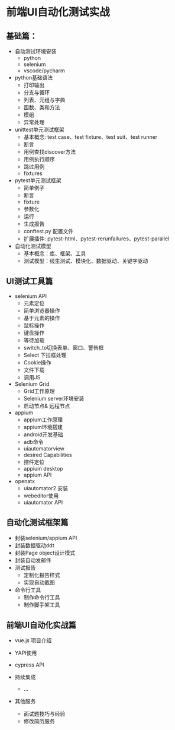 # 前端UI自动化测试实战

## 基础篇：

  * 自动测试环境安装
    * python
    * selenium
    * vscode/pycharm 
  * python基础语法
    * 打印输出
    * 分支与循环
    * 列表、元组与字典
    * 函数、类和方法
    * 模组
    * 异常处理
  * unittest单元测试框架
    * 基本概念: test case、test fixture、test suit、test runner
    * 断言
    * 用例查找discover方法
    * 用例执行顺序
    * 跳过用例
    * fixtures
  * pytest单元测试框架
    * 简单例子
    * 断言
    * fixture
    * 参数化
    * 运行
    * 生成报告
    * conftest.py 配置文件
    * 扩展插件: pytest-html、pytest-rerunfailures、pytest-parallel
  * 自动化测试模型
    * 基本概念：库、框架、工具
    * 测试模型：线生测试、模块化、数据驱动、关键字驱动

## UI测试工具篇

* selenium API
  * 元素定位
  * 简单浏览器操作
  * 基于元素的操作
  * 鼠标操作
  * 键盘操作
  * 等待加载
  * switch_to切换表单、窗口、警告框
  * Select 下拉框处理
  * Cookie操作
  * 文件下载
  * 调用JS
* Selenium Grid
  * Grid工作原理
  * Selenium server环境安装
  * 启动节点& 远程节点
* appium
  * appium工作原理
  * appium环境搭建
  * android开发基础
  * adb命令
  * uiautomatorview
  * desired Capabilities
  * 控件定位
  * appium desktop
  * appium API
* openatx
  * uiautomator2 安装
  * webeditor使用
  * uiautomator API

## 自动化测试框架篇

* 封装selenium/appium API
* 封装数据驱动ddt
* 封装Page object设计模式
* 封装自动发邮件
* 测试报告
	* 定制化报告样式
	* 实现自动截图
*  命令行工具
   * 制作命令行工具
   * 制作脚手架工具

## 前端UI自动化实战篇

* vue.js 项目介绍
* YAPI使用
* cypress API


*  持续集成
    * ...

* 其他服务
	*  面试题技巧与经验
	*  修改简历服务
